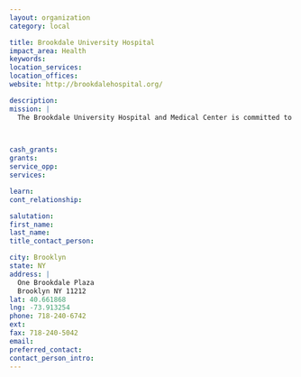 ```yaml
---
layout: organization
category: local

title: Brookdale University Hospital
impact_area: Health
keywords: 
location_services: 
location_offices: 
website: http://brookdalehospital.org/

description: 
mission: |
  The Brookdale University Hospital and Medical Center is committed to being the focus of a healthy community, stressing the organization's values of caring and respect for everyone

  

cash_grants: 
grants: 
service_opp: 
services: 

learn: 
cont_relationship: 

salutation: 
first_name: 
last_name: 
title_contact_person: 

city: Brooklyn
state: NY
address: |
  One Brookdale Plaza     
  Brooklyn NY 11212
lat: 40.661868
lng: -73.913254
phone: 718-240-6742
ext: 
fax: 718-240-5042
email: 
preferred_contact: 
contact_person_intro: 
---
```

